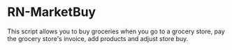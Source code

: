 # RN-MarketBuy
This script allows you to buy groceries when you go to a grocery store, pay the grocery store's invoice, add products and adjust store buy.
